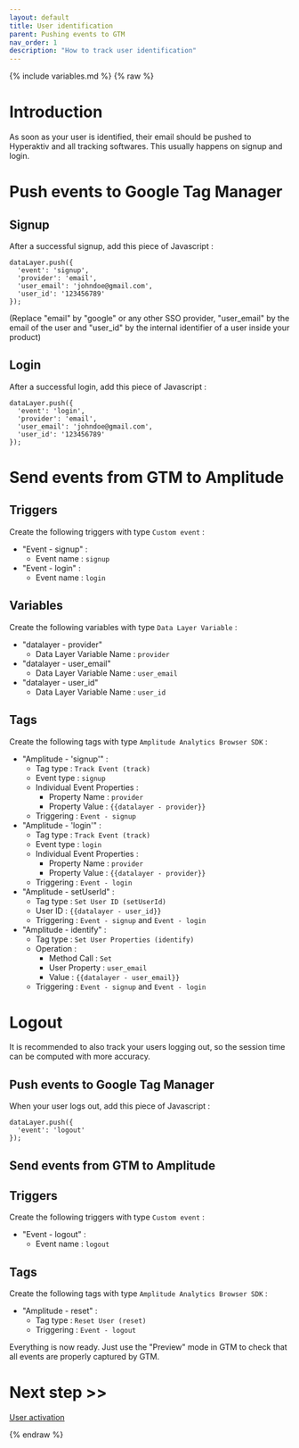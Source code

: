 ```yaml
---
layout: default
title: User identification
parent: Pushing events to GTM
nav_order: 1
description: "How to track user identification"
---
```

{% include variables.md %}
{% raw %}

# Introduction

As soon as your user is identified, their email should be pushed to Hyperaktiv and all tracking softwares.
This usually happens on signup and login.

# Push events to Google Tag Manager

## Signup
After a successful signup, add this piece of Javascript :
````
dataLayer.push({
  'event': 'signup',
  'provider': 'email',
  'user_email': 'johndoe@gmail.com',
  'user_id': '123456789'
});
````

(Replace "email" by "google" or any other SSO provider, "user_email" by the email of the user and "user_id" by the internal identifier of a user inside your product)

## Login
After a successful login, add this piece of Javascript :
````
dataLayer.push({
  'event': 'login',
  'provider': 'email',
  'user_email': 'johndoe@gmail.com',
  'user_id': '123456789'
});
````

# Send events from GTM to Amplitude

## Triggers
Create the following triggers with type ``Custom event`` :
- "Event - signup" :
	* Event name : ``signup``
- "Event - login" :
	* Event name : ``login``

## Variables
Create the following variables with type ``Data Layer Variable`` :
- "datalayer - provider"
	* Data Layer Variable Name : ``provider``
- "datalayer - user_email"
	* Data Layer Variable Name : ``user_email``
- "datalayer - user_id"
	* Data Layer Variable Name : ``user_id``

## Tags
Create the following tags with type ``Amplitude Analytics Browser SDK`` :
- "Amplitude - 'signup'" :
	* Tag type : ``Track Event (track)``
	* Event type : ``signup``
	* Individual Event Properties :
		* Property Name : ``provider``
		* Property Value : ``{{datalayer - provider}}``
	* Triggering : ``Event - signup``
- "Amplitude - 'login'" :
	* Tag type : ``Track Event (track)``
	* Event type : ``login``
	* Individual Event Properties :
		* Property Name : ``provider``
		* Property Value : ``{{datalayer - provider}}``
	* Triggering : ``Event - login``
- "Amplitude - setUserId" :
	* Tag type : ``Set User ID (setUserId)``
	* User ID : ``{{datalayer - user_id}}``
	* Triggering : ``Event - signup`` and ``Event - login``
- "Amplitude - identify" :
	* Tag type : ``Set User Properties (identify)``
	* Operation :
		* Method Call : ``Set``
		* User Property : ``user_email``
		* Value : ``{{datalayer - user_email}}``
	* Triggering : ``Event - signup`` and ``Event - login``

# Logout

It is recommended to also track your users logging out, so the session time can be computed with more accuracy.

## Push events to Google Tag Manager
When your user logs out, add this piece of Javascript :
````
dataLayer.push({
  'event': 'logout'
});
````

## Send events from GTM to Amplitude

## Triggers
Create the following triggers with type ``Custom event`` :
- "Event - logout" :
	* Event name : ``logout``

## Tags
Create the following tags with type ``Amplitude Analytics Browser SDK`` :
- "Amplitude - reset" :
	* Tag type : ``Reset User (reset)``
	* Triggering : ``Event - logout``

Everything is now ready.
Just use the "Preview" mode in GTM to check that all events are properly captured by GTM.

# Next step >>

[User activation](/pages/GTM/Events/Activation)

{% endraw %}
